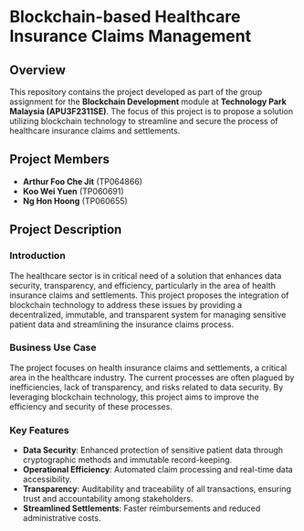 # Blockchain-based Healthcare Insurance Claims Management

## Overview

This repository contains the project developed as part of the group assignment for the **Blockchain Development** module at **Technology Park Malaysia (APU3F2311SE)**. The focus of this project is to propose a solution utilizing blockchain technology to streamline and secure the process of healthcare insurance claims and settlements.

## Project Members

- **Arthur Foo Che Jit** (TP064866)
- **Koo Wei Yuen** (TP060691)
- **Ng Hon Hoong** (TP060655)

## Project Description

### Introduction

The healthcare sector is in critical need of a solution that enhances data security, transparency, and efficiency, particularly in the area of health insurance claims and settlements. This project proposes the integration of blockchain technology to address these issues by providing a decentralized, immutable, and transparent system for managing sensitive patient data and streamlining the insurance claims process.

### Business Use Case

The project focuses on health insurance claims and settlements, a critical area in the healthcare industry. The current processes are often plagued by inefficiencies, lack of transparency, and risks related to data security. By leveraging blockchain technology, this project aims to improve the efficiency and security of these processes.

### Key Features

- **Data Security**: Enhanced protection of sensitive patient data through cryptographic methods and immutable record-keeping.
- **Operational Efficiency**: Automated claim processing and real-time data accessibility.
- **Transparency**: Auditability and traceability of all transactions, ensuring trust and accountability among stakeholders.
- **Streamlined Settlements**: Faster reimbursements and reduced administrative costs.
